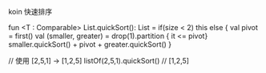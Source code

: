 koin 快速排序


fun <T : Comparable<T>> List<T>.quickSort(): List<T> = 
    if(size < 2) this
    else {
        val pivot = first()
        val (smaller, greater) = drop(1).partition { it <= pivot}
        smaller.quickSort() + pivot + greater.quickSort()
    }
    
// 使用 [2,5,1] -> [1,2,5]
listOf(2,5,1).quickSort() // [1,2,5]

